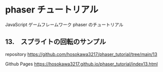 # phaser チュートリアル
JavaScript ゲームフレームワーク phaser のチュートリアル　

## 13.　スプライトの回転のサンプル

repository
https://github.com/hosokawa3217/phaser_tutorial/tree/main/13

Github Pages
https://hosokawa3217.github.io/phaser_tutorial/index13.html
